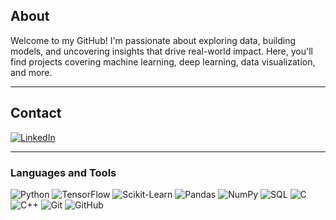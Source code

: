 <!--<div align="center">
  
![Pedro's GitHub stats](https://github-readme-stats.vercel.app/api?username=PedroPontess\&include_all_commits=true&theme=material-palenight&show_icons=true)

</div>-->
<!--
**PedroPontess/PedroPontess** is a ✨ _special_ ✨ repository because its `README.md` (this file) appears on your GitHub profile. -->

<div>
  
## About
Welcome to my GitHub! I'm passionate about exploring data, building models, and uncovering insights that drive real-world impact. Here, you'll find projects covering machine learning, deep learning, data visualization, and more.

-------------------

## Contact
<a href="https://www.linkedin.com/in/pedro-antunes-pontes-/?locale=en_US">![LinkedIn](https://img.shields.io/badge/LinkedIn-%230077B5.svg?logo=linkedin&logoColor=white)</a>

-------------------

### Languages and Tools 
![Python](https://img.shields.io/badge/python-%2314354C.svg?style=flat&logo=python&logoColor=white) ![TensorFlow](https://img.shields.io/badge/TensorFlow-%23FF6F00.svg?style=flat&logo=TensorFlow&logoColor=white) ![Scikit-Learn](https://img.shields.io/badge/scikit--learn-%23F7931E.svg?style=flat&logo=scikit-learn&logoColor=white) ![Pandas](https://img.shields.io/badge/pandas-%23150458.svg?style=flat&logo=pandas&logoColor=white) ![NumPy](https://img.shields.io/badge/numpy-%23013243.svg?style=flat&logo=numpy&logoColor=white) ![SQL](https://img.shields.io/badge/SQL-%2300599C.svg?style=flat&logo=sql&logoColor=white) ![C](https://img.shields.io/badge/c-%2300599C.svg?style=flat&logo=c&logoColor=white) ![C++](https://img.shields.io/badge/c++-%2300599C.svg?style=flat&logo=c%2B%2B&logoColor=white) ![Git](https://img.shields.io/badge/git-%23F05033.svg?style=flat&logo=git&logoColor=white) ![GitHub](https://img.shields.io/badge/github-%23121011.svg?style=flat&logo=github&logoColor=white) 
